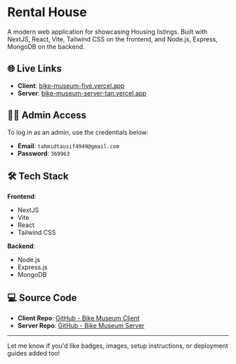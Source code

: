 

# Rental House

A modern web application for showcasing Housing listings. Built with NextJS, React, Vite, Tailwind CSS on the frontend, and Node.js, Express, MongoDB on the backend.

## 🌐 Live Links

- **Client**: [bike-museum-five.vercel.app](https://rental-house-client.vercel.app/)
- **Server**: [bike-museum-server-tan.vercel.app](https://rental-house-server-mu.vercel.app/ 
)

## 🧑‍💼 Admin Access

To log in as an admin, use the credentials below:

- **Email**: `tahmidtausif4949@gmail.com `  
- **Password**: `369963`

## 🛠️ Tech Stack

**Frontend**:
- NextJS
- Vite
- React
- Tailwind CSS

**Backend**:
- Node.js
- Express.js
- MongoDB

## 💻 Source Code

- **Client Repo**: [GitHub - Bike Museum Client](https://github.com/TahmidTausif/rental-house-client)
- **Server Repo**: [GitHub - Bike Museum Server](https://github.com/TahmidTausif/rental-house-server)

---

Let me know if you'd like badges, images, setup instructions, or deployment guides added too!
